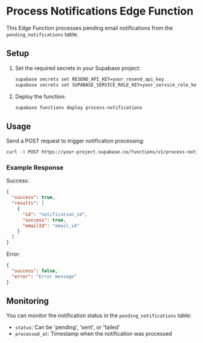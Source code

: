 # Process Notifications Edge Function

This Edge Function processes pending email notifications from the `pending_notifications` table.

## Setup

1. Set the required secrets in your Supabase project:
   ```bash
   supabase secrets set RESEND_API_KEY=your_resend_api_key
   supabase secrets set SUPABASE_SERVICE_ROLE_KEY=your_service_role_key
   ```

2. Deploy the function:
   ```bash
   supabase functions deploy process-notifications
   ```

## Usage

Send a POST request to trigger notification processing:

```bash
curl -X POST https://your-project.supabase.co/functions/v1/process-notifications
```

### Example Response

Success:
```json
{
  "success": true,
  "results": [
    {
      "id": "notification_id",
      "success": true,
      "emailId": "email_id"
    }
  ]
}
```

Error:
```json
{
  "success": false,
  "error": "Error message"
}
```

## Monitoring

You can monitor the notification status in the `pending_notifications` table:

- `status`: Can be 'pending', 'sent', or 'failed'
- `processed_at`: Timestamp when the notification was processed